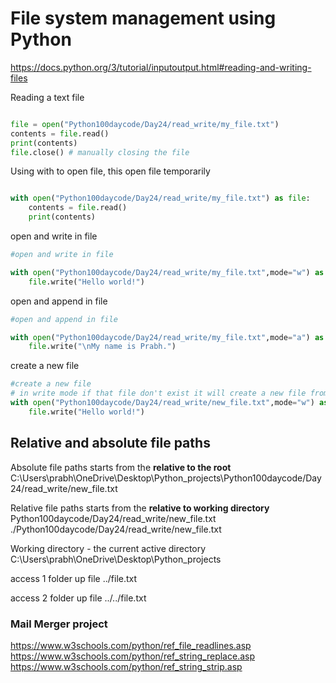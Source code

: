 # File system management using Python

<https://docs.python.org/3/tutorial/inputoutput.html#reading-and-writing-files>

Reading a text file

```py

file = open("Python100daycode/Day24/read_write/my_file.txt")
contents = file.read()
print(contents)
file.close() # manually closing the file 

```

Using with to open file, this open file temporarily

```py

with open("Python100daycode/Day24/read_write/my_file.txt") as file:
    contents = file.read()
    print(contents)

```

open and write in file

```py
#open and write in file

with open("Python100daycode/Day24/read_write/my_file.txt",mode="w") as file:
    file.write("Hello world!")
```

open and append in file

```py
#open and append in file

with open("Python100daycode/Day24/read_write/my_file.txt",mode="a") as file:
    file.write("\nMy name is Prabh.")
```

create a new file

```py
#create a new file
# in write mode if that file don't exist it will create a new file from scratch
with open("Python100daycode/Day24/read_write/new_file.txt",mode="w") as file:
    file.write("Hello world!")
```

## Relative and absolute file paths
Absolute file paths starts from the **relative to the root**
C:\Users\prabh\OneDrive\Desktop\Python_projects\Python100daycode/Day24/read_write/new_file.txt

Relative file paths starts from the **relative to working directory** 
Python100daycode/Day24/read_write/new_file.txt
./Python100daycode/Day24/read_write/new_file.txt

Working directory - the current active directory
C:\Users\prabh\OneDrive\Desktop\Python_projects

access 1 folder up file ../file.txt

access 2 folder up file ../../file.txt



### Mail Merger project

<https://www.w3schools.com/python/ref_file_readlines.asp>
<https://www.w3schools.com/python/ref_string_replace.asp>
<https://www.w3schools.com/python/ref_string_strip.asp>


